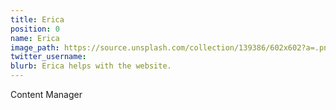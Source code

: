```yaml
---
title: Erica
position: 0
name: Erica
image_path: https://source.unsplash.com/collection/139386/602x602?a=.png
twitter_username: 
blurb: Erica helps with the website.
---
```


Content Manager